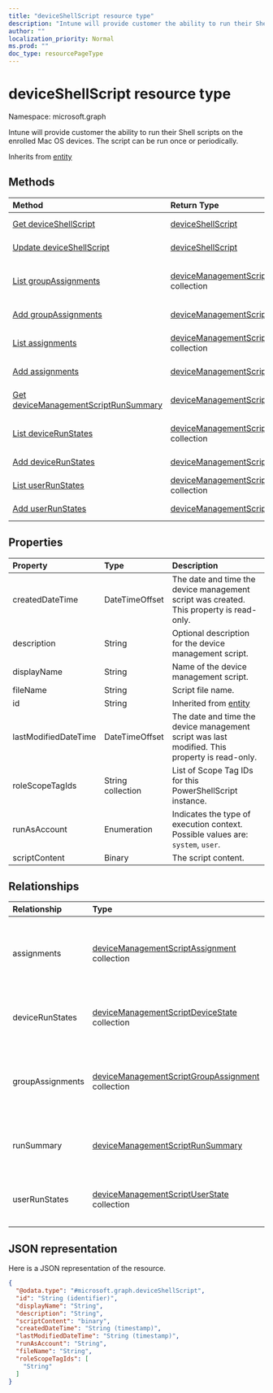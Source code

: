 ```yaml
---
title: "deviceShellScript resource type"
description: "Intune will provide customer the ability to run their Shell scripts on the enrolled Mac OS devices. The script can be run once or periodically."
author: ""
localization_priority: Normal
ms.prod: ""
doc_type: resourcePageType
---
```


# deviceShellScript resource type


Namespace: microsoft.graph

Intune will provide customer the ability to run their Shell scripts on the enrolled Mac OS devices. The script can be run once or periodically.


Inherits from [entity](../resources/entity.md)

## Methods
|Method|Return Type|Description|
|:---|:---|:---|
|[Get deviceShellScript](../api/deviceshellscript-get.md)|[deviceShellScript](../resources/deviceshellscript.md)|Read properties and relationships of the [deviceShellScript](../resources/deviceshellscript.md) object.|
|[Update deviceShellScript](../api/deviceshellscript-update.md)|[deviceShellScript](../resources/deviceshellscript.md)|Update the properties of a [deviceShellScript](../resources/deviceshellscript.md) object.|
|[List groupAssignments](../api/deviceshellscript-list-groupassignments.md)|[deviceManagementScriptGroupAssignment](../resources/devicemanagementscriptgroupassignment.md) collection|Get the deviceManagementScriptGroupAssignments from the groupAssignments navigation property.|
|[Add groupAssignments](../api/deviceshellscript-post-groupassignments.md)|[deviceManagementScriptGroupAssignment](../resources/devicemanagementscriptgroupassignment.md)|Add groupAssignments by posting to the groupAssignments collection.|
|[List assignments](../api/deviceshellscript-list-assignments.md)|[deviceManagementScriptAssignment](../resources/devicemanagementscriptassignment.md) collection|Get the deviceManagementScriptAssignments from the assignments navigation property.|
|[Add assignments](../api/deviceshellscript-post-assignments.md)|[deviceManagementScriptAssignment](../resources/devicemanagementscriptassignment.md)|Add assignments by posting to the assignments collection.|
|[Get deviceManagementScriptRunSummary](../api/devicemanagementscriptrunsummary-get.md)|[deviceManagementScriptRunSummary](../resources/devicemanagementscriptrunsummary.md)|Read properties and relationships of the [deviceManagementScriptRunSummary](../resources/devicemanagementscriptrunsummary.md) object.|
|[List deviceRunStates](../api/deviceshellscript-list-devicerunstates.md)|[deviceManagementScriptDeviceState](../resources/devicemanagementscriptdevicestate.md) collection|Get the deviceManagementScriptDeviceStates from the deviceRunStates navigation property.|
|[Add deviceRunStates](../api/deviceshellscript-post-devicerunstates.md)|[deviceManagementScriptDeviceState](../resources/devicemanagementscriptdevicestate.md)|Add deviceRunStates by posting to the deviceRunStates collection.|
|[List userRunStates](../api/deviceshellscript-list-userrunstates.md)|[deviceManagementScriptUserState](../resources/devicemanagementscriptuserstate.md) collection|Get the deviceManagementScriptUserStates from the userRunStates navigation property.|
|[Add userRunStates](../api/deviceshellscript-post-userrunstates.md)|[deviceManagementScriptUserState](../resources/devicemanagementscriptuserstate.md)|Add userRunStates by posting to the userRunStates collection.|

## Properties
|Property|Type|Description|
|:---|:---|:---|
|createdDateTime|DateTimeOffset|The date and time the device management script was created. This property is read-only.|
|description|String|Optional description for the device management script.|
|displayName|String|Name of the device management script.|
|fileName|String|Script file name.|
|id|String| Inherited from [entity](../resources/entity.md)|
|lastModifiedDateTime|DateTimeOffset|The date and time the device management script was last modified. This property is read-only.|
|roleScopeTagIds|String collection|List of Scope Tag IDs for this PowerShellScript instance.|
|runAsAccount|Enumeration|Indicates the type of execution context. Possible values are: `system`, `user`.|
|scriptContent|Binary|The script content.|

## Relationships
|Relationship|Type|Description|
|:---|:---|:---|
|assignments|[deviceManagementScriptAssignment](../resources/devicemanagementscriptassignment.md) collection|The list of group assignments for the device management script.|
|deviceRunStates|[deviceManagementScriptDeviceState](../resources/devicemanagementscriptdevicestate.md) collection|List of run states for this script across all devices.|
|groupAssignments|[deviceManagementScriptGroupAssignment](../resources/devicemanagementscriptgroupassignment.md) collection|The list of group assignments for the device management script.|
|runSummary|[deviceManagementScriptRunSummary](../resources/devicemanagementscriptrunsummary.md)|Run summary for device management script.|
|userRunStates|[deviceManagementScriptUserState](../resources/devicemanagementscriptuserstate.md) collection|List of run states for this script across all users.|

## JSON representation
Here is a JSON representation of the resource.
<!-- {
  "blockType": "resource",
  "keyProperty": "id",
  "@odata.type": "microsoft.graph.deviceShellScript",
  "baseType": "microsoft.graph.entity",
  "openType": false
}
-->
``` json
{
  "@odata.type": "#microsoft.graph.deviceShellScript",
  "id": "String (identifier)",
  "displayName": "String",
  "description": "String",
  "scriptContent": "binary",
  "createdDateTime": "String (timestamp)",
  "lastModifiedDateTime": "String (timestamp)",
  "runAsAccount": "String",
  "fileName": "String",
  "roleScopeTagIds": [
    "String"
  ]
}
```

